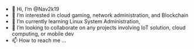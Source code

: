 - 👋 Hi, I’m @Nav2k19
- 👀 I’m interested in cloud gaming, network administration, and Blockchain
- 🌱 I’m currently learning Linux System Administration, 
- 💞️ I’m looking to collaborate on any projects involving IoT solution, cloud computing, or mobile dev
- 📫 How to reach me ...

<!---
Nav2k19/Nav2k19 is a ✨ special ✨ repository because its `README.md` (this file) appears on your GitHub profile.
You can click the Preview link to take a look at your changes.
--->
